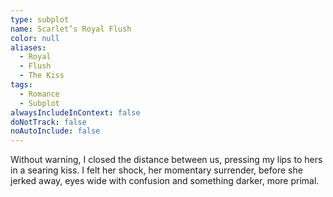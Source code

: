 ```yaml
---
type: subplot
name: Scarlet’s Royal Flush
color: null
aliases:
  - Royal
  - Flush
  - The Kiss
tags:
  - Romance
  - Subplot
alwaysIncludeInContext: false
doNotTrack: false
noAutoInclude: false
---
```

Without warning, I closed the distance between us, pressing my lips to hers in a searing kiss. I felt her shock, her momentary surrender, before she jerked away, eyes wide with confusion and something darker, more primal.